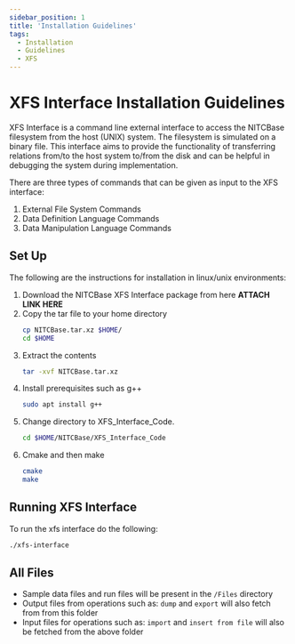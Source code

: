 ```yaml
---
sidebar_position: 1
title: 'Installation Guidelines'
tags:
  - Installation
  - Guidelines
  - XFS
---
```

# XFS Interface Installation Guidelines
XFS Interface is a command line external interface to access the NITCBase filesystem from the host (UNIX) system. The filesystem is simulated on a binary file. This interface aims to provide the functionality of transferring relations from/to the host system to/from the disk and can be helpful in debugging the system during implementation.

There are three types of commands that can be given as input to the XFS interface:

1. External File System Commands
2. Data Definition Language Commands
3. Data Manipulation Language Commands

## Set Up

The following are the instructions for installation in linux/unix environments:

1. Download the NITCBase XFS Interface package from here **ATTACH LINK HERE**
2. Copy the tar file to your home directory 
    ```bash
    cp NITCBase.tar.xz $HOME/
    cd $HOME
    ```
3. Extract the contents
    ```bash
    tar -xvf NITCBase.tar.xz
    ```
4. Install prerequisites such as g++
    ```bash
    sudo apt install g++
    ```
5. Change directory to XFS_Interface_Code.
    ```bash
    cd $HOME/NITCBase/XFS_Interface_Code
    ```  
6. Cmake and then make
    ```bash
    cmake
    make
    ```

## Running XFS Interface

To run the xfs interface do the following:
   ```bash
   ./xfs-interface
   ```

## All Files 

* Sample data files and run files will be present in the `/Files` directory
* Output files from operations such as: `dump` and `export` will also fetch from from this folder
* Input files for operations such as: `import` and `insert from file` will also be fetched from the above folder